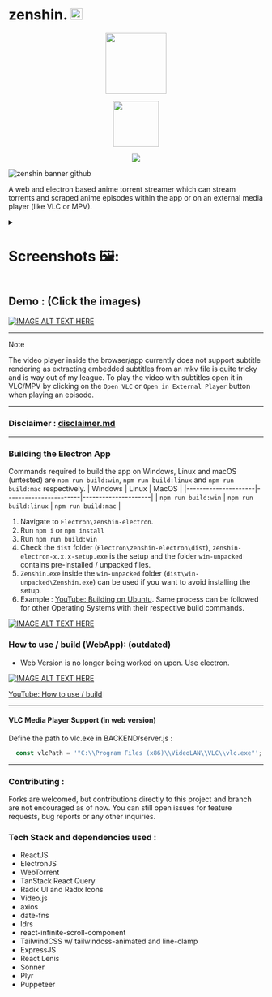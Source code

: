 # zenshin. <img src="https://github.com/user-attachments/assets/87dd28e0-8c0a-43ce-a953-f58c604ccf62" width="23">

<p align="center" >
  <img src="https://github.com/user-attachments/assets/af797fd4-e7ca-428f-82fc-c50d13b9407c" width="120">
</p>
<p align="center">
  <a href="https://github.com/hitarth-gg/zenshin/releases">
    <img src="https://img.shields.io/github/downloads/hitarth-gg/zenshin/total?style=flat-square&color=blue" width="90">
  </a>
</p>

<p align="center" >
    <img src="https://github.com/user-attachments/assets/c0dbeb01-36a8-432e-95c5-e643694901c7">
</p>

![zenshin banner github](https://github.com/user-attachments/assets/54a37351-b064-4749-a4b5-7fb19ce86ceb)

A web and electron based anime torrent streamer which can stream torrents and scraped anime episodes within the app or on an external media player (like VLC or MPV).

<details>
<summary><h1>Screenshots 🖼️: </h1></summary>
  
![image](https://github.com/user-attachments/assets/02158f0e-e2dd-4269-8ab9-d7ec57d5af6f)
![image](https://github.com/user-attachments/assets/1e7379b8-3ea1-4827-a9a4-13f3fd8584a5)
![image](https://github.com/user-attachments/assets/cc74840c-722f-4c7c-8d63-d541f3ee7f92)
![image](https://github.com/user-attachments/assets/47a662ad-0983-43a9-95bd-7bee26acce4d)
![image](https://github.com/user-attachments/assets/783330e9-1a84-49e5-a2a7-befc674d571d)
![image](https://github.com/user-attachments/assets/b8c61b0f-08b2-4005-a073-f0200a9c8842)
![image](https://github.com/user-attachments/assets/6c17a60c-34ed-44c8-b8d4-7e886ea2c496)
![image](https://github.com/user-attachments/assets/6948d885-fe74-463a-b004-4c4cb372049e)

</details>


## Demo : (Click the images)
[![IMAGE ALT TEXT HERE](https://img.youtube.com/vi/cpMpWohodUc/0.jpg)](https://youtu.be/nhUhcBWD4HE)
<!-- [![IMAGE ALT TEXT HERE](https://img.youtube.com/vi/nhUhcBWD4HE/0.jpg)](https://youtu.be/nhUhcBWD4HE) -->

---
> [!NOTE]
> The video player inside the browser/app currently does not support subtitle rendering as extracting embedded subtitles from an mkv file is quite tricky and is way out of my league. To play the video with subtitles open it in VLC/MPV by clicking on the `Open VLC` or `Open in External Player` button when playing an episode.

---

### Disclaimer : [disclaimer.md](https://github.com/hitarth-gg/zenshin/blob/af8cd6485cc9fa8ea59434312d022fce223daa28/disclaimer.md)

---

### Building the Electron App

Commands required to build the app on Windows, Linux and macOS (untested) are `npm run build:win`, `npm run build:linux` and `npm run build:mac` respectively.
| Windows             | Linux                 | MacOS               |
|---------------------|-----------------------|---------------------|
| `npm run build:win` | `npm run build:linux` | `npm run build:mac` |


1. Navigate to `Electron\zenshin-electron`.
2. Run `npm i` or `npm install`
3. Run `npm run build:win`
4. Check the `dist` folder (`Electron\zenshin-electron\dist`), `zenshin-electron-x.x.x-setup.exe` is the setup and the folder `win-unpacked` contains pre-installed / unpacked files.
5. `Zenshin.exe` inside the `win-unpacked` folder (`dist\win-unpacked\Zenshin.exe`) can be used if you want to avoid installing the setup.
6. Example : [YouTube: Building on Ubuntu](https://youtu.be/l13ogKtMbt0). Same process can be followed for other Operating Systems with their respective build commands.

[![IMAGE ALT TEXT HERE](https://img.youtube.com/vi/l13ogKtMbt0/0.jpg)](https://youtu.be/l13ogKtMbt0)



### How to use / build (WebApp): (outdated)
- Web Version is no longer being worked on upon. Use electron.

[![IMAGE ALT TEXT HERE](https://img.youtube.com/vi/DiVczJ92sAU/0.jpg)](https://www.youtube.com/watch?v=DiVczJ92sAU)

[YouTube: How to use / build](https://youtu.be/DiVczJ92sAU?si=NvqnDvXE_LW7EHW8)

---
#### VLC Media Player Support (in web version)
Define the path to vlc.exe in BACKEND/server.js : 
```js
  const vlcPath = '"C:\\Program Files (x86)\\VideoLAN\\VLC\\vlc.exe"'; // Adjust this path as needed
```
---

### Contributing :
Forks are welcomed, but contributions directly to this project and branch are not encouraged as of now.
You can still open issues for feature requests, bug reports or any other inquiries.

### Tech Stack and dependencies used :
- ReactJS
- ElectronJS
- WebTorrent
- TanStack React Query
- Radix UI and Radix Icons
- Video.js
- axios
- date-fns
- ldrs
- react-infinite-scroll-component
- TailwindCSS w/ tailwindcss-animated and line-clamp
- ExpressJS
- React Lenis
- Sonner
- Plyr
- Puppeteer
